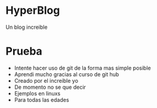 # HyperBlog
Un blog increible
# Prueba
- Intente hacer uso de git de la forma mas simple posible
- Aprendi mucho gracias al curso de git hub
- Creado por el increible yo
- De momento no se que decir
- Ejemplos en linuxs
- Para todas las edades
